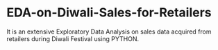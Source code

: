 # EDA-on-Diwali-Sales-for-Retailers
It is an extensive Exploratory Data Analysis on sales data acquired from retailers during Diwali Festival using PYTHON.

